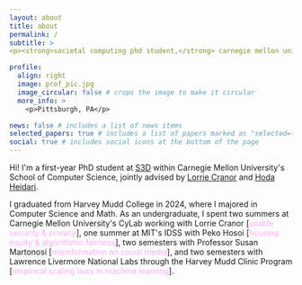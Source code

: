 ```yaml
---
layout: about
title: about
permalink: /
subtitle: >
<p><strong>societal computing phd student,</strong> carnegie mellon university</p>

profile:
  align: right
  image: prof_pic.jpg
  image_circular: false # crops the image to make it circular
  more_info: >
    <p>Pittsburgh, PA</p>

news: false # includes a list of news items
selected_papers: true # includes a list of papers marked as "selected={true}"
social: true # includes social icons at the bottom of the page
---
```


Hi! I'm a first-year PhD student at [S3D](https://s3d.cmu.edu) within Carnegie Mellon University's School of Computer Science, jointly advised by [Lorrie Cranor](https://lorrie.cranor.org) and [Hoda Heidari](https://www.cs.cmu.edu/~hheidari/). 


I graduated from Harvey Mudd College in 2024, where I majored in Computer Science and Math. As an undergraduate, I spent two summers at Carnegie Mellon University's CyLab working with Lorrie Cranor [<span style="color:#ffadff">usable security & privacy</span>], one summer at MIT's IDSS with Peko Hosoi [<span style="color:#ffadff">housing equity & algorithmic fairness</span>], two semesters with Professor Susan Martonosi [<span style="color:#ffadff">misinformation on social media</span>], and two semesters with Lawrence Livermore National Labs through the Harvey Mudd Clinic Program [<span style="color:#ffadff">empirical scaling laws in machine learning</span>].
